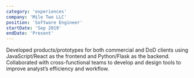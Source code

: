 ```yaml
---
category: 'experiences'
company: 'Mile Two LLC'
position: 'Software Engineer'
startDate: 'Sep 2019'
endDate: 'Present'
---
```


Developed products/prototypes for both commercial and DoD clients using JavaScript/React as the frontend and Python/Flask as the backend. Collaborated with cross-functional teams to develop and design tools to improve analyst’s efficiency and workflow.
